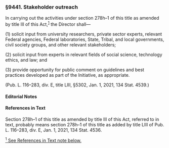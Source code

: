 ### §9441. Stakeholder outreach ###

In carrying out the activities under section 278h–1 of this title as amended by title III of this Act,<sup><a href="#9441_1_target" name="9441_1">1</a></sup> the Director shall—

(1) solicit input from university researchers, private sector experts, relevant Federal agencies, Federal laboratories, State, Tribal, and local governments, civil society groups, and other relevant stakeholders;

(2) solicit input from experts in relevant fields of social science, technology ethics, and law; and

(3) provide opportunity for public comment on guidelines and best practices developed as part of the Initiative, as appropriate.

(Pub. L. 116–283, div. E, title LIII, §5302, Jan. 1, 2021, 134 Stat. 4539.)

#### **Editorial Notes** ####

#### References in Text ####

Section 278h–1 of this title as amended by title III of this Act, referred to in text, probably means section 278h–1 of this title as added by title LIII of Pub. L. 116–283, div. E, Jan. 1, 2021, 134 Stat. 4536.

[<sup>1</sup> See References in Text note below.](#9441_1)